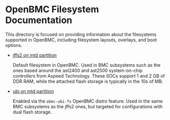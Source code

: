 # OpenBMC Filesystem Documentation
This directory is focused on providing information about the filesystems
supported in OpenBMC, including filesystem layouts, overlays, and boot options.

- [jffs2 on mtd partition](jffs2.md)

   Default filesystem in OpenBMC. Used in BMC subsystems such as the ones based
   around the ast2400 and ast2500 system-on-chip controllers from Aspeed
   Technology. These SOCs support 1 and 2 GB of DDR RAM, while the attached
   flash storage is typically in the 10s of MB.

- [ubi on mtd partition](ubi.md)

   Enabled via the `obmc-ubi-fs` OpenBMC distro feature. Used in the same BMC
   subsystems as the jffs2 ones, but targeted for configurations with dual flash
   storage.
